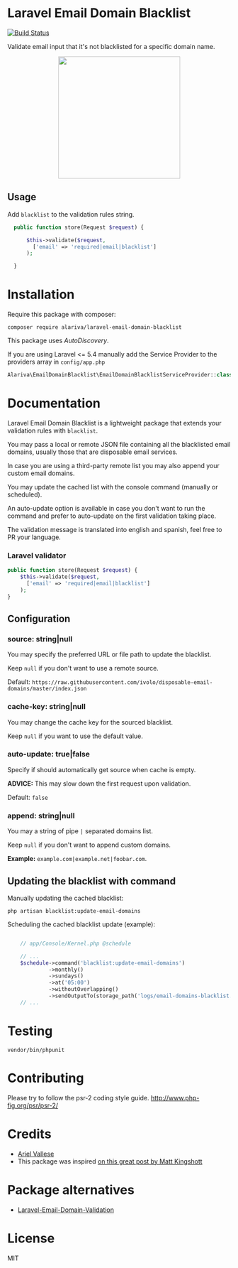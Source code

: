 # Laravel Email Domain Blacklist

[![Build Status](https://travis-ci.org/alariva/laravel-email-domain-blacklist.svg?branch=master)](https://travis-ci.org/alariva/laravel-email-domain-blacklist)


Validate email input that it's not blacklisted for a specific domain name.

<p align="center">
<img src="https://i.imgur.com/tn0kvs5.png" height="275">
</p>

## Usage

Add `blacklist` to the validation rules string.

```php
  public function store(Request $request) {

      $this->validate($request,
        ['email' => 'required|email|blacklist']
      );

  }
```

# Installation

Require this package with composer:

```
composer require alariva/laravel-email-domain-blacklist
```

This package uses *AutoDiscovery*.

If you are using Laravel <= 5.4 manually add the Service Provider to the providers array in `config/app.php`

```php
Alariva\EmailDomainBlacklist\EmailDomainBlacklistServiceProvider::class,
```

# Documentation

Laravel Email Domain Blacklist is a lightweight package that extends your validation rules with `blacklist`.

You may pass a local or remote JSON file containing all the blacklisted email domains, usually those that are disposable email services.

In case you are using a third-party remote list you may also append your custom email domains.

You may update the cached list with the console command (manually or scheduled).

An auto-update option is available in case you don't want to run the command and prefer to auto-update on the first validation taking place.

The validation message is translated into english and spanish, feel free to PR your language.

### Laravel validator

```php
public function store(Request $request) {
    $this->validate($request,
      ['email' => 'required|email|blacklist']
    );
}
```

## Configuration

### source: string|null

You may specify the preferred URL or file path to update the blacklist.

Keep `null` if you don't want to use a remote source.

Default: `https://raw.githubusercontent.com/ivolo/disposable-email-domains/master/index.json`

### cache-key: string|null

You may change the cache key for the sourced blacklist.

Keep `null` if you want to use the default value.

### auto-update: true|false

Specify if should automatically get source when cache is empty.

**ADVICE:** This may slow down the first request upon validation.

Default: `false`

### append: string|null

You may a string of pipe `|` separated domains list.

Keep `null` if you don't want to append custom domains.

**Example:** `example.com|example.net|foobar.com`.

## Updating the blacklist with command

Manually updating the cached blacklist:

```
php artisan blacklist:update-email-domains
```

Scheduling the cached blacklist update (example):

```php

	// app/Console/Kernel.php @schedule

    // ...
    $schedule->command('blacklist:update-email-domains')
             ->monthly()
             ->sundays()
             ->at('05:00')
             ->withoutOverlapping()
             ->sendOutputTo(storage_path('logs/email-domains-blacklist.txt'));
    // ...
```

# Testing

```
vendor/bin/phpunit
```

# Contributing

Please try to follow the psr-2 coding style guide. http://www.php-fig.org/psr/psr-2/

# Credits

  * [Ariel Vallese](https://www.linkedin.com/in/alariva/)
  * This package was inspired [on this great post by Matt Kingshott](https://medium.com/@mattkingshott/laravel-validation-rule-block-disposable-email-blacklisted-domains-949cab9c59fe)

# Package alternatives

  * [Laravel-Email-Domain-Validation](https://github.com/madeITBelgium/Laravel-Email-Domain-Validation)

# License

MIT
